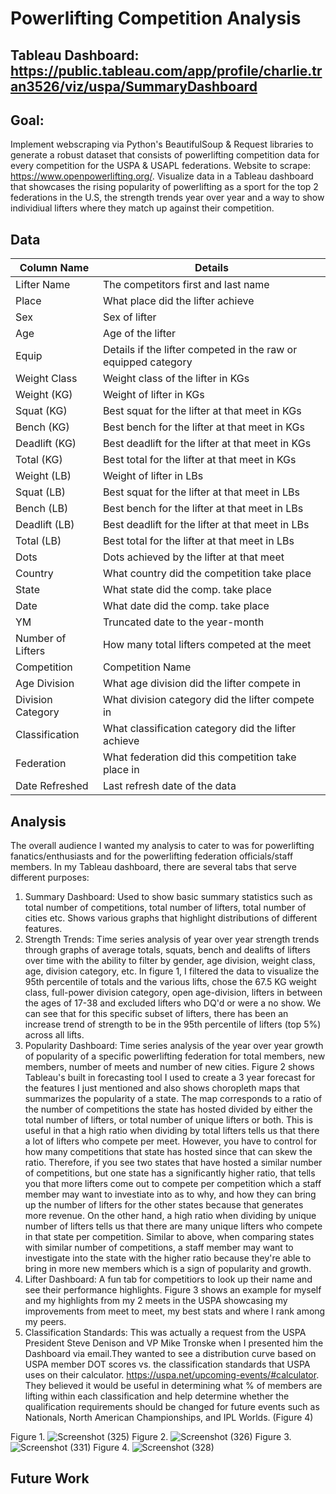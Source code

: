 # Powerlifting Competition Analysis
## Tableau Dashboard: https://public.tableau.com/app/profile/charlie.tran3526/viz/uspa/SummaryDashboard

## Goal: 
Implement webscraping via Python's BeautifulSoup & Request libraries to generate a robust dataset that consists of powerlifting competition data for every competition for the USPA & USAPL federations. Website to scrape: https://www.openpowerlifting.org/. Visualize data in a Tableau dashboard that showcases the rising popularity of powerlifting as a sport for the top 2 federations in the U.S, the strength trends year over year and a way to show individiual lifters where they match up against their competition. 

## Data
Column Name| Details | 
---|---|
Lifter Name| The competitors first and last name |
Place | What place did the lifter achieve|
Sex | Sex of lifter |
Age | Age of the lifter |
Equip | Details if the lifter competed in the raw or equipped category|
Weight Class | Weight class of the lifter in KGs |
Weight (KG) | Weight of lifter in KGs |
Squat (KG) | Best squat for the lifter at that meet in KGs|
Bench (KG) | Best bench for the lifter at that meet in KGs |
Deadlift (KG) | Best deadlift for the lifter at that meet in KGs |
Total (KG) | Best total for the lifter at that meet in KGs |
Weight (LB) | Weight of lifter in LBs |
Squat (LB) | Best squat for the lifter at that meet in LBs|
Bench (LB) | Best bench for the lifter at that meet in LBs |
Deadlift (LB) | Best deadlift for the lifter at that meet in LBs |
Total (LB) | Best total for the lifter at that meet in LBs |
Dots | Dots achieved by the lifter at that meet |
Country | What country did the competition take place|
State | What state did the comp. take place |
Date | What date did the comp. take place |
YM | Truncated date to the year-month |
Number of Lifters | How many total lifters competed at the meet |
Competition | Competition Name|
Age Division | What age division did the lifter compete in |
Division Category | What division category did the lifter compete in|
Classification | What classification category did the lifter achieve |
Federation | What federation did this competition take place in |
Date Refreshed | Last refresh date of the data |

## Analysis
The overall audience I wanted my analysis to cater to was for powerlifting fanatics/enthusiasts and for the powerlifting federation officials/staff members. In my Tableau dashboard, there are several tabs that serve different purposes:
1. Summary Dashboard: Used to show basic summary statistics such as total number of competitions, total number of lifters, total number of cities etc. Shows various graphs that highlight distributions of different features. 
2. Strength Trends: Time series analysis of year over year strength trends through graphs of average totals, squats, bench and dealifts of lifters over time with the ability to filter by gender, age division, weight class, age, division category, etc. In figure 1, I filtered the data to visualize the 95th percentile of totals and the various lifts, chose the 67.5 KG weight class, full-power division category, open age-division, lifters in between the ages of 17-38 and excluded lifters who DQ'd or were a no show. We can see that for this specific subset of lifters, there has been an increase trend of strength to be in the 95th percentile of lifters (top 5%) across all lifts.
3. Popularity Dashboard: Time series analysis of the year over year growth of popularity of a specific powerlifting federation for total members, new members, number of meets and number of new cities. Figure 2 shows Tableau's built in forecasting tool I used to create a 3 year forecast for the features I just mentioned and also shows choropleth maps that summarizes the popularity of a state. The map corresponds to a ratio of the number of competitions the state has hosted divided by either the total number of lifters, or total number of unique lifters or both. This is useful in that a high ratio when dividing by total lifters tells us that there a lot of lifters who compete per meet. However, you have to control for how many competitions that state has hosted since that can skew the ratio. Therefore, if you see two states that have hosted a similar number of competitions, but one state has a significantly higher ratio, that tells you that more lifters come out to compete per competition which a staff member may want to investiate into as to why, and how they can bring up the number of lifters for the other states because that generates more revenue. On the other hand, a high ratio when dividing by unique number of lifters tells us that there are many unique lifters who compete in that state per competition. Similar to above, when comparing states with similar number of competitions, a staff member may want to investigate into the state with the higher ratio because they're able to bring in more new members which is a sign of popularity and growth.
4. Lifter Dashboard: A fun tab for competitiors to look up their name and see their performance highlights. Figure 3 shows an example for myself and my highlights from my 2 meets in the USPA showcasing my improvements from meet to meet, my best stats and where I rank among my peers. 
5. Classification Standards: This was actually a request from the USPA President Steve Denison and VP Mike Tronske when I presented him the Dashboard via email.They wanted to see a distribution curve based on USPA member DOT scores vs. the classification standards that USPA uses on their calculator. https://uspa.net/upcoming-events/#calculator. They believed it would be useful in determining what % of members are lifting within each classification and help determine whether the qualification requirements should be changed for future events such as Nationals, North American Championships, and IPL Worlds. (Figure 4)

Figure 1.
![Screenshot (325)](https://github.com/ctran2320/powerlifting/assets/133697095/08ab6013-608b-4c3b-b010-7a57804438bc)
Figure 2. 
![Screenshot (326)](https://github.com/ctran2320/powerlifting/assets/133697095/f8c42129-9ee8-42b9-867a-b63036509a55)
Figure 3.
![Screenshot (331)](https://github.com/ctran2320/powerlifting/assets/133697095/0fafa90c-5725-404e-844f-ac898640c342)
Figure 4. 
![Screenshot (328)](https://github.com/ctran2320/powerlifting/assets/133697095/8f1dbf63-6e94-41ec-bf15-dd8227e1fdaa)



## Future Work
